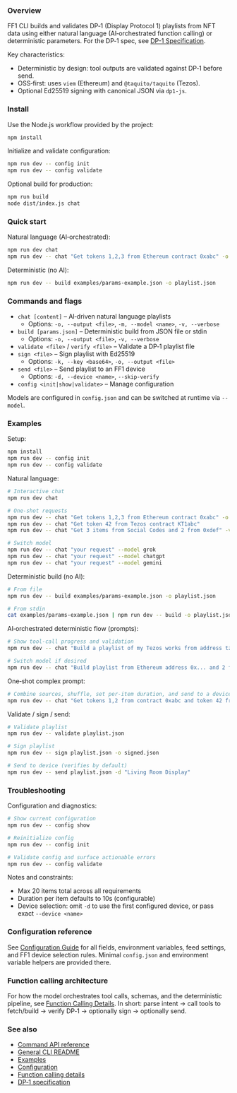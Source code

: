 ### Overview

FF1 CLI builds and validates DP‑1 (Display Protocol 1) playlists from NFT data using either natural language (AI‑orchestrated function calling) or deterministic parameters. For the DP‑1 spec, see [DP-1 Specification](https://github.com/display-protocol/dp1).

Key characteristics:
- Deterministic by design: tool outputs are validated against DP‑1 before send.
- OSS‑first: uses `viem` (Ethereum) and `@taquito/taquito` (Tezos).
- Optional Ed25519 signing with canonical JSON via `dp1-js`.

### Install

Use the Node.js workflow provided by the project:

```bash
npm install
```

Initialize and validate configuration:

```bash
npm run dev -- config init
npm run dev -- config validate
```

Optional build for production:

```bash
npm run build
node dist/index.js chat
```

### Quick start

Natural language (AI‑orchestrated):

```bash
npm run dev chat
npm run dev -- chat "Get tokens 1,2,3 from Ethereum contract 0xabc" -o playlist.json
```

Deterministic (no AI):

```bash
npm run dev -- build examples/params-example.json -o playlist.json
```

### Commands and flags

- `chat [content]` – AI‑driven natural language playlists
  - Options: `-o, --output <file>`, `-m, --model <name>`, `-v, --verbose`
- `build [params.json]` – Deterministic build from JSON file or stdin
  - Options: `-o, --output <file>`, `-v, --verbose`
- `validate <file>` / `verify <file>` – Validate a DP‑1 playlist file
- `sign <file>` – Sign playlist with Ed25519
  - Options: `-k, --key <base64>`, `-o, --output <file>`
- `send <file>` – Send playlist to an FF1 device
  - Options: `-d, --device <name>`, `--skip-verify`
- `config <init|show|validate>` – Manage configuration

Models are configured in `config.json` and can be switched at runtime via `--model`.

### Examples

Setup:

```bash
npm install
npm run dev -- config init
npm run dev -- config validate
```

Natural language:

```bash
# Interactive chat
npm run dev chat

# One‑shot requests
npm run dev -- chat "Get tokens 1,2,3 from Ethereum contract 0xabc" -o playlist.json
npm run dev -- chat "Get token 42 from Tezos contract KT1abc"
npm run dev -- chat "Get 3 items from Social Codes and 2 from 0xdef" -v

# Switch model
npm run dev -- chat "your request" --model grok
npm run dev -- chat "your request" --model chatgpt
npm run dev -- chat "your request" --model gemini
```

Deterministic build (no AI):

```bash
# From file
npm run dev -- build examples/params-example.json -o playlist.json

# From stdin
cat examples/params-example.json | npm run dev -- build -o playlist.json
```

AI‑orchestrated deterministic flow (prompts):

```bash
# Show tool‑call progress and validation
npm run dev -- chat "Build a playlist of my Tezos works from address tz1... plus 3 from Social Codes" -v -o playlist.json

# Switch model if desired
npm run dev -- chat "Build playlist from Ethereum address 0x... and 2 from Social Codes" --model chatgpt -v
```

One‑shot complex prompt:

```bash
# Combine sources, shuffle, set per‑item duration, and send to a device
npm run dev -- chat "Get tokens 1,2 from contract 0xabc and token 42 from KT1xyz; shuffle; 6 seconds each; send to 'Living Room Display'." -o playlist.json -v
```

Validate / sign / send:

```bash
# Validate playlist
npm run dev -- validate playlist.json

# Sign playlist
npm run dev -- sign playlist.json -o signed.json

# Send to device (verifies by default)
npm run dev -- send playlist.json -d "Living Room Display"
```

### Troubleshooting

Configuration and diagnostics:

```bash
# Show current configuration
npm run dev -- config show

# Reinitialize config
npm run dev -- config init

# Validate config and surface actionable errors
npm run dev -- config validate
```

Notes and constraints:
- Max 20 items total across all requirements
- Duration per item defaults to 10s (configurable)
- Device selection: omit `-d` to use the first configured device, or pass exact `--device <name>`

### Configuration reference

See [Configuration Guide](https://github.com/feral-file/ff1-cli/blob/main/docs/CONFIGURATION.md) for all fields, environment variables, feed settings, and FF1 device selection rules. Minimal `config.json` and environment variable helpers are provided there.

### Function calling architecture

For how the model orchestrates tool calls, schemas, and the deterministic pipeline, see [Function Calling Details](https://github.com/feral-file/ff1-cli/blob/main/docs/FUNCTION_CALLING.md). In short: parse intent → call tools to fetch/build → verify DP‑1 → optionally sign → optionally send.

### See also

- [Command API reference](../api-reference/command-api.md)
- [General CLI README](https://github.com/feral-file/ff1-cli/blob/main/docs/README.md)
- [Examples](https://github.com/feral-file/ff1-cli/blob/main/docs/EXAMPLES.md)
- [Configuration](https://github.com/feral-file/ff1-cli/blob/main/docs/CONFIGURATION.md)
- [Function calling details](https://github.com/feral-file/ff1-cli/blob/main/docs/FUNCTION_CALLING.md)
- [DP‑1 specification](https://github.com/display-protocol/dp1)